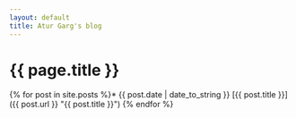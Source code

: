 ```yaml
---
layout: default
title: Atur Garg's blog
---
```


{{ page.title }}
================

{% for post in site.posts %}*   {{ post.date | date\_to\_string }} [{{ post.title }}]({{ post.url }} "{{ post.title }}")
{% endfor %}